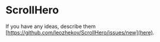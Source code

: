 # ScrollHero
  
If you have any ideas, describe them [https://github.com/leozhekov/ScrollHero/issues/new](here).
